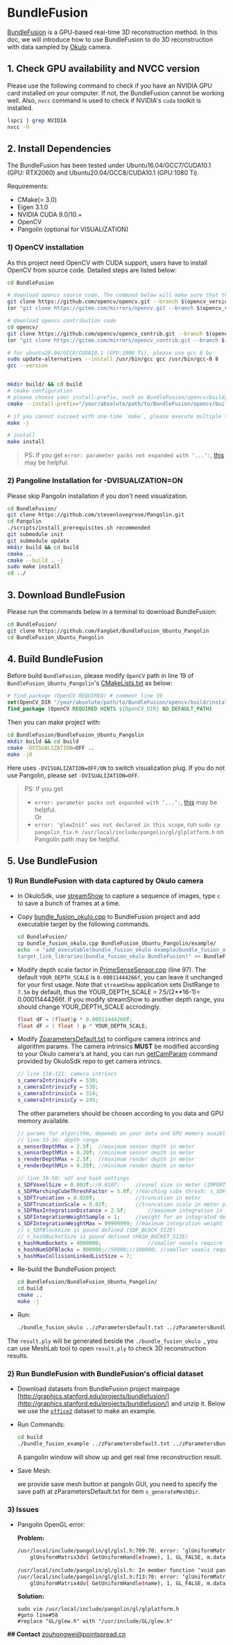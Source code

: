 # BundleFusion

[BundleFusion](https://graphics.stanford.edu/projects/bundlefusion/) is a GPU-based real-time 3D reconstruction method. 
In this doc, we will introduce how to use BundleFusion to do 3D reconstruction with data sampled by [Okulo](https://www.pointspread.cn/okulo-p1) camera.

## 1. Check GPU availability and NVCC version
Please use the following command to check if you have an NVIDIA GPU card installed on your computer. If not, the BundleFusion cannot be working well.
Also, `nvcc` command is used to check if NVIDIA's `cuda` toolkit is installed. 
```bash
lspci | grep NVIDIA
nvcc -V
```


## 2. Install Dependencies

The BundleFusion has been tested under Ubuntu16.04/GCC7/CUDA10.1 (GPU: RTX2060) and Ubuntu20.04/GCC8/CUDA10.1 (GPU:1080 Ti).

Requirements:

- CMake(> 3.0)
- Eigen 3.1.0
- NVIDIA CUDA 9.0/10.+
- OpenCV
- Pangolin (optional for VISUALIZATION)

### 1) OpenCV installation
As this project need OpenCV with CUDA support, users have to install OpenCV from source code. Detailed steps are listed below:

```bash
cd BundleFusion

# download opencv source code. The command below will make sure that the version of the cloned opencv repo is same as the version you installed before.
git clone https://github.com/opencv/opencv.git --branch $(opencv_version) --depth 1
(or "git clone https://gitee.com/mirrors/opencv.git --branch $(opencv_version) --depth 1" Chinese MainLand)

# download opencv contribution code
cd opencv/
git clone https://github.com/opencv/opencv_contrib.git --branch $(opencv_version) --depth 1
(or "git clone https://gitee.com/mirrors/opencv_contrib.git --branch $(opencv_version) --depth 1" Chinese MainLand)

# for ubuntu20.04/GCC8/CUDA10.1 (GPU:1080 Ti), please use gcc 8 by: 
sudo update-alternatives --install /usr/bin/gcc gcc /usr/bin/gcc-8 8
gcc --version


mkdir build/ && cd build
# cmake configuration
# please choose your install-prefix, such as BundleFusion/opencv/build/install
cmake --install-prefix="/your/absolute/path/to/BundleFusion/opencv/build/install" -DBUILD_LIST=core,highgui,imgproc,calib3d,imgcodecs,cudev -DWITH_VTK=ON -DOPENCV_EXTRA_MODULES_PATH=../opencv_contrib/modules/ -DWITH_OPENGL=ON  -DWITH_CUDA=ON -DOPENCV_ENABLE_NONFREE=ON -DWITH_GTK_2_X=ON -DBUILD_TIFF=ON -DBUILD_TESTS=OFF -DBUILD_opencv_python_tests=OFF -DOPENCV_GENERATE_PKGCONFIG=YES ..

# if you cannot succeed with one-time `make`, please execute multiple times
make -j

# install
make install
```

> PS: If you get `error: parameter packs not expanded with ‘...’:`, [this](https://github.com/NVIDIA/nccl/issues/650) may be helpful.

### 2) Pangoline Installation for -DVISUALIZATION=ON
Please skip Pangolin installation if you don't need visualization.

```bash
cd BundleFusion/
git clone https://github.com/stevenlovegrove/Pangolin.git
cd Pangolin
./scripts/install_prerequisites.sh recommended
git submodule init
git submodule update
mkdir build && cd build
cmake ..
cmake --build . -j
sudo make install
cd ../
```

## 3. Download BundleFusion

Please run the commands below in a terminal to download BundleFusion:

```bash
cd BundleFusion/
git clone https://github.com/FangGet/BundleFusion_Ubuntu_Pangolin
cd BundleFusion_Ubuntu_Pangolin
```
## 4. Build BundleFusion
Before build `BundleFusion`,  please modify `OpenCV` path in line 19 of `BundleFusion_Ubuntu_Pangolin`'s [CMakeLists.txt](./BundleFusion_Ubuntu_Pangolin/CMakeLists.txt) as below:

```cmake
# find_package (OpenCV REQUIRED) # comment line 19
set(OpenCV_DIR "/your/absolute/path/to/BundleFusion/opencv/build/install")
find_package (OpenCV REQUIRED HINTS ${OpenCV_DIR} NO_DEFAULT_PATH)
```

Then you can make project with:

```bash
cd BundleFusion/BundleFusion_Ubuntu_Pangolin
mkdir build && cd build
cmake -DVISUALIZATION=OFF ..
make -j8
```

Here uses `-DVISUALIZATION=OFF/ON` to switch visualization plug. If you do not use Pangolin, please set `-DVISUALIZATION=OFF`.

> PS: If you get
> * `error: parameter packs not expanded with ‘...’:`, [this](https://github.com/NVIDIA/nccl/issues/650) may be helpful.  
> Or
> * `error: ‘glewInit’ was not declared in this scope`, run `sudo cp pangolin_fix.h /usr/local/include/pangolin/gl/glplatform.h` on Pangolin path may be helpful.  

## 5. Use BundleFusion

### 1) Run BundleFusion with data captured by Okulo camera

* In OkuloSdk, use [streamShow](../example/streamShow) to capture a sequence of images, type `c` to save a bunch of frames at a time.
 
* Copy [bundle_fusion_okulo.cpp](./bundle_fusion_okulo.cpp) to BundleFusion project and add executable target by the following commands.
    ```bash
    cd BundleFusion/
    cp bundle_fusion_okulo.cpp BundleFusion_Ubuntu_Pangolin/example/
    echo -e "add_executable(bundle_fusion_okulo example/bundle_fusion_okulo.cpp)
    target_link_libraries(bundle_fusion_okulo BundleFusion)" >> BundleFusion_Ubuntu_Pangolin/CMakeLists.txt
    ```

* Modify depth scale factor in [PrimeSenseSensor.cpp](./BundleFusion_Ubuntu_Pangolin/src/PrimeSenseSensor.cpp) (line 97). The default `YOUR_DEPTH_SCALE` is `0.00011444266f`, you can leave it unchanged for your first usage. Note that ``streamShow`` application sets DistRange to `7.5m` by default, thus the YOUR_DEPTH_SCALE = 7.5/(2**16-1)= 0.00011444266f. If you modify streamShow to another depth range, you should change YOUR_DEPTH_SCALE accrodingly.

  ```c++
  float dF = (float)p * 0.00011444266f;
  float dF = ( float ) p * YOUR_DEPTH_SCALE;
  ```

* Modify [ZparametersDefault.txt](./BundleFusion_Ubuntu_Pangolin/zParametersDefault.txt) to configure camera intrincs and algorithm params. The camera intrinsics **MUST** be modified according to your Okulo camera's at hand, you can run [getCamParam](https://github.com/point-spread/OkuloSdk/tree/main/SDKbin) command provided by OkuloSdk repo to get camera intrincs.

  ```c++
  // line 118-121: camera intrincs
  s_cameraIntrinsicFx = 530;
  s_cameraIntrinsicFy = 530;
  s_cameraIntrinsicCx = 314;
  s_cameraIntrinsicCy = 245;
  ````

    The other parameters should be chosen according to you data and GPU memory available.

  ```c++
  // params for algorithm, depends on your data and GPU memory avaiblable 
  // line 33-36: depth range
  s_sensorDepthMax = 2.5f;	//maximum sensor depth in meter
  s_sensorDepthMin = 0.20f;	//minimum sensor depth in meter
  s_renderDepthMax = 2.5f;	//maximum render depth in meter
  s_renderDepthMin = 0.20f;	//minimum render depth in meter
  
  // line 39-50: sdf and hash settings
  s_SDFVoxelSize = 0.002f;//0.010f;		//voxel size in meter (IMPORTANT: reduces to improve perf.)
  s_SDFMarchingCubeThreshFactor = 5.0f;	//marching cube thresh: s_SDFMarchingCubeThresh = s_SDFMarchingCubeThreshFactor*s_SDFVoxelSize
  s_SDFTruncation = 0.020f;				//truncation in meter
  s_SDFTruncationScale = 0.02f;			//truncation scale in meter per meter
  s_SDFMaxIntegrationDistance = 2.5f;		//maximum integration in meter
  s_SDFIntegrationWeightSample = 1;		//weight for an integrated depth value
  s_SDFIntegrationWeightMax = 99999999;	//maximum integration weight for a voxel
  // s_SDFBlockSize is pound defined (SDF_BLOCK_SIZE)
  // s_hashBucketSize is pound defined (HASH_BUCKET_SIZE)
  s_hashNumBuckets = 4000000;				//smaller voxels require more space
  s_hashNumSDFBlocks = 800000;//50000;//100000;	//smaller voxels require more space
  s_hashMaxCollisionLinkedListSize = 7;
  ```

* Re-build the BundleFusion project:

  ```bash
  cd BundleFusion/BundleFusion_Ubuntu_Pangolin/
  cd build
  cmake ..
  make -j
  ```
  
* Run:

  ```bash
  ./bundle_fusion_okulo ../zParametersDefault.txt ../zParametersBundlingDefault.txt /PATH/TO/dataset
  ```

The `result.ply` will be generated beside the `./bundle_fusion_okulo `, you can use MeshLab tool to open `result.ply` to check 3D reconstruction results.


### 2) Run BundleFusion with BundleFusion's official dataset

* Download datasets from BundleFusion project mainpage [http://graphics.stanford.edu/projects/bundlefusion/](http://graphics.stanford.edu/projects/bundlefusion/) and unzip it. Below we use the [`office2`](http://graphics.stanford.edu/projects/bundlefusion/data/office2/office2.zip) dataset to make an example.
* Run Commands:

    ```bash
    cd build
    ./bundle_fusion_example ../zParametersDefault.txt ../zParametersBundlingDefault.txt /PATH/TO/dataset/office2
    ```

    A pangolin window will show up and get real time reconstruction  result.

* Save Mesh:

    we provide save mesh button at pangoln GUI, you need to specify the save path at zParametersDefault.txt for item `s_generateMeshDir`.

### 3) Issues

* Pangolin OpenGL error:

    <b>Problem:</b>

    ```bash
    /usr/local/include/pangolin/gl/glsl.h:709:70: error: ‘glUniformMatrix3dv’ was not declared in this scope
        glUniformMatrix3dv( GetUniformHandle(name), 1, GL_FALSE, m.data());
                                                                        ^
    /usr/local/include/pangolin/gl/glsl.h: In member function ‘void pangolin::GlSlProgram::SetUniform(const string&, const Matrix4d&)’:
    /usr/local/include/pangolin/gl/glsl.h:713:70: error: ‘glUniformMatrix4dv’ was not declared in this scope
        glUniformMatrix4dv( GetUniformHandle(name), 1, GL_FALSE, m.data());
    ```

    <b>Solution:</b>

    ```
    sudo vim /usr/local/include/pangolin/gl/glplatform.h
    #goto line#58
    #replace "GL/glew.h" with "/usr/include/GL/glew.h"
    ```



**## Contact** zouhongwei@pointspread.cn

